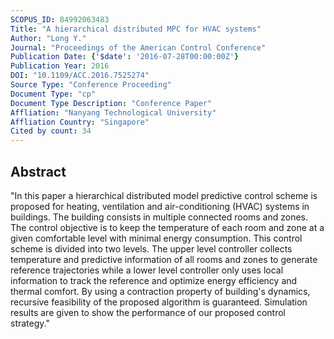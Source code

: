 ```yaml
---
SCOPUS_ID: 84992063483
Title: "A hierarchical distributed MPC for HVAC systems"
Author: "Long Y."
Journal: "Proceedings of the American Control Conference"
Publication Date: {'$date': '2016-07-28T00:00:00Z'}
Publication Year: 2016
DOI: "10.1109/ACC.2016.7525274"
Source Type: "Conference Proceeding"
Document Type: "cp"
Document Type Description: "Conference Paper"
Affliation: "Nanyang Technological University"
Affliation Country: "Singapore"
Cited by count: 34
---
```


## Abstract
"In this paper a hierarchical distributed model predictive control scheme is proposed for heating, ventilation and air-conditioning (HVAC) systems in buildings. The building consists in multiple connected rooms and zones. The control objective is to keep the temperature of each room and zone at a given comfortable level with minimal energy consumption. This control scheme is divided into two levels. The upper level controller collects temperature and predictive information of all rooms and zones to generate reference trajectories while a lower level controller only uses local information to track the reference and optimize energy efficiency and thermal comfort. By using a contraction property of building's dynamics, recursive feasibility of the proposed algorithm is guaranteed. Simulation results are given to show the performance of our proposed control strategy."
